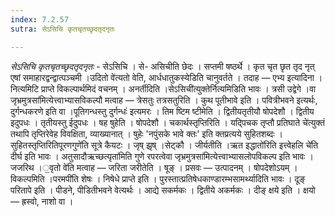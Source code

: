 ```yaml
---
index: 7.2.57
sutra: सेऽसिचि कृतचृतच्छृदतृदनृतः

---
```

_सेऽसिचि कृतचृतच्छृदतृदनृतः_ - सेऽसिचि । से- असिचीति छेदः । सप्तमी षष्ठर्थे । कृत चृत छृत तृद नृत् एषां समाहारद्वन्द्वात्पञ्चमी ।उदितो वे॑त्यतो वेति, आर्धधातुकस्येडिति चानुवर्तते । तदाह — एभ्य इत्यादिना । नित्यमिटि प्राप्ते विकल्पार्थमिदं वचनम् । अनर्तीदिति ।सेऽसिची॑त्युक्तेर्नित्यमिडिति भावः । त्रसी उद्वेगे ।वा जृभ्रमुत्रसा॑मित्येत्त्वाभ्यासविकल्पौ मत्वाह —  त्रेसतुः तत्रसतुरिति । कुथ पूतीभावे इति । पवित्रीभवने इत्यर्थः, दुर्गन्धकरणे इति वा ।पूतिगन्धस्तु दुर्गन्धः॑ इत्यमरः । तिम ष्टिम ष्टीमेति । द्वितीयतृतीयौ षोपदेशौ । द्वितीय इदुपधः । तृतीयस्तु ईदुपधः । षह षुहेति । षोपदेशौ । चकार्थस्तृप्तिरिति । यद्पिचक तृप्तौ प्रतिघाते चे॑त्युक्तं तथापि तृप्तिरेवेह विवक्षिता, व्याख्यानात् । षुहेः 'नपुंसके भावे क्तः' इति क्तप्रत्यये सुहितशब्दः । सुहितस्तृप्तिरितिपूरणगुणे॑ति सूत्रे कैयटः । जृष् झृष् ।सेट्कौ । जीर्यतीति ।ऋत इद्धातो॑रिति इत्त्वेहलि चे॑ति दीर्घ इति भावः । अतुसादौऋच्छत्यृता॑मिति गुणे रपरत्वेवा जृभ्रमुत्रसा॑मित्येत्त्वाभ्यासलोपविकल्प इति भावः । जजरिथ ।॒वृतो वे॑ति मत्वाह —  जरिता जरीतेति । षूङ् । प्रसवः —  उत्पादनम् । षोपदेशोऽयम् । विकल्पमिति ।परमपी॑ति शेषः । निषेधे प्राप्ते इति । पुरस्तात्प्रतिषेधकाण्डारम्भसामर्थ्यादिति भावः । दूङ् परितापे इति । पीडने, पीडितीभवने वेत्यर्थः । आद्ये सकर्मकः । द्वितीये अकर्मकः । दीङ् क्षये इति । क्षयो — ह्रस्वो, नाशो वा । 